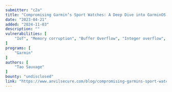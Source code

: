 ```yaml
---
submitter: "c2a"
title: "Compromising Garmin’s Sport Watches: A Deep Dive into GarminOS and its MonkeyC Virtual Machine"
date: "2023-04-21"
added: "2024-11-03"
description: ""
vulnerabilities: [
    "IoT", "Memory corruption", "Buffer Overflow", "Integer overflow", "Out-of-bounds Read", "Out-of-bounds Write", "Type confusion", "Permission bypass", "Reverse engineering"
]
programs: [
    "Garmin"
]
authors: [
    "Tao Sauvage"
]
bounty: "undisclosed"
link: "https://www.anvilsecure.com/blog/compromising-garmins-sport-watches-a-deep-dive-into-garminos-and-its-monkeyc-virtual-machine.html"
---
```




